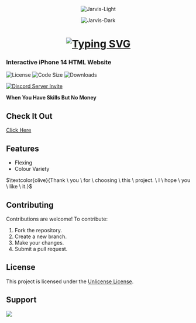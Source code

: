 <div  align="center">

  ![Jarvis-Light](https://user-images.githubusercontent.com/3369400/139447912-e0f43f33-6d9f-45f8-be46-2df5bbc91289.png#gh-dark-mode-only)
  
  ![Jarvis-Dark](https://user-images.githubusercontent.com/3369400/139448065-39a229ba-4b06-434b-bc67-616e2ed80c8f.png#gh-light-mode-only)

  # [![Typing SVG](https://readme-typing-svg.herokuapp.com?font=Permanent+Marker&size=40&pause=1000&color=2986cc&center=true&vCenter=true&width=435&lines=Iphone+14)](https://git.io/typing-svg)

  </div>

  ### Interactive iPhone 14 HTML Website

  ![License](https://img.shields.io/github/license/OnePunchMan2718/Interactive-Iphone-14?color=598e3c&style=for-the-badge)
  ![Code Size](https://img.shields.io/github/languages/code-size/OnePunchMan2718/Interactive-Iphone-14?color=598e3c&style=for-the-badge)
  ![Downloads](https://img.shields.io/github/downloads/OnePunchMan2718/Interactive-Iphone-14/total?color=598e3c&style=for-the-badge)

  [![Discord Server Invite](https://discord.com/api/guilds/876398373962412102/widget.png?style=banner2)](https://discord.gg/9qKScMjdPF)
</div>

**When You Have Skills But No Money**

## Check It Out

[Click Here](https://onepunchman2718.github.io/Interactive-Iphone-14/)

## Features

- Flexing
- Colour Variety

$\textcolor{olive}{Thank \ you \ for \ choosing \ this \ project. \ I \ hope \ you \ like \ it.}$

## Contributing

Contributions are welcome! To contribute:

1. Fork the repository.
2. Create a new branch.
3. Make your changes.
4. Submit a pull request.

## License

This project is licensed under the [Unlicense License](LICENSE).

## Support
<a href="https://www.buymeacoffee.com/OnePunchMan_2718"><img src="https://img.buymeacoffee.com/button-api/?text=Buy me a pizza&emoji=🍕&slug=OnePunchMan_2718&button_colour=FFDD00&font_colour=000000&font_family=Cookie&outline_colour=000000&coffee_colour=ffffff" /></a>
